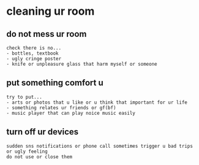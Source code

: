 # cleaning ur room


## do not mess ur room
    check there is no...
    - bottles, textbook
    - ugly cringe poster
    - knife or unpleasure glass that harm myself or someone

## put something comfort u
    try to put...
    - arts or photos that u like or u think that important for ur life
    - something relates ur friends or gf(bf)
    - music player that can play noice music easily

## turn off ur devices
    sudden sns notifications or phone call sometimes trigger u bad trips or ugly feeling
    do not use or close them